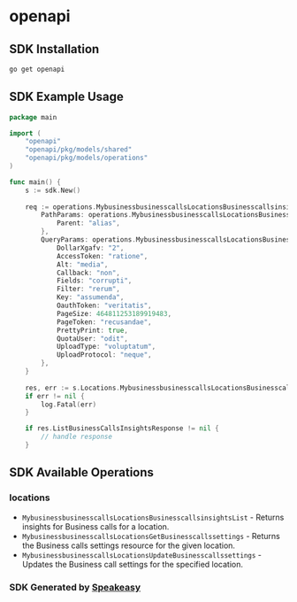 # openapi

<!-- Start SDK Installation -->
## SDK Installation

```bash
go get openapi
```
<!-- End SDK Installation -->

## SDK Example Usage
<!-- Start SDK Example Usage -->
```go
package main

import (
    "openapi"
    "openapi/pkg/models/shared"
    "openapi/pkg/models/operations"
)

func main() {
    s := sdk.New()
    
    req := operations.MybusinessbusinesscallsLocationsBusinesscallsinsightsListRequest{
        PathParams: operations.MybusinessbusinesscallsLocationsBusinesscallsinsightsListPathParams{
            Parent: "alias",
        },
        QueryParams: operations.MybusinessbusinesscallsLocationsBusinesscallsinsightsListQueryParams{
            DollarXgafv: "2",
            AccessToken: "ratione",
            Alt: "media",
            Callback: "non",
            Fields: "corrupti",
            Filter: "rerum",
            Key: "assumenda",
            OauthToken: "veritatis",
            PageSize: 464811253189919483,
            PageToken: "recusandae",
            PrettyPrint: true,
            QuotaUser: "odit",
            UploadType: "voluptatum",
            UploadProtocol: "neque",
        },
    }
    
    res, err := s.Locations.MybusinessbusinesscallsLocationsBusinesscallsinsightsList(ctx, req)
    if err != nil {
        log.Fatal(err)
    }

    if res.ListBusinessCallsInsightsResponse != nil {
        // handle response
    }
```
<!-- End SDK Example Usage -->

<!-- Start SDK Available Operations -->
## SDK Available Operations

### locations

* `MybusinessbusinesscallsLocationsBusinesscallsinsightsList` - Returns insights for Business calls for a location.
* `MybusinessbusinesscallsLocationsGetBusinesscallssettings` - Returns the Business calls settings resource for the given location.
* `MybusinessbusinesscallsLocationsUpdateBusinesscallssettings` - Updates the Business call settings for the specified location.

<!-- End SDK Available Operations -->

### SDK Generated by [Speakeasy](https://docs.speakeasyapi.dev/docs/using-speakeasy/client-sdks)
